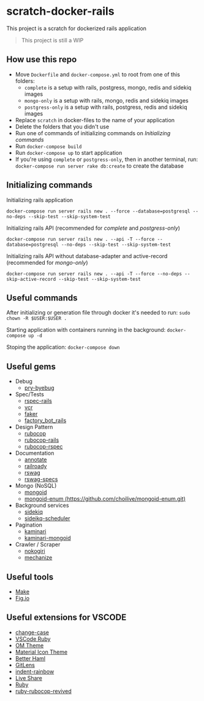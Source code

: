 # scratch-docker-rails
This project is a scratch for dockerized rails application
> This project is still a WIP

## How use this repo
- Move `Dockerfile` and `docker-compose.yml` to root from one of this folders:
    - `complete` is a setup with rails, postgress, mongo, redis and sidekiq images
    - `mongo-only` is a setup with rails, mongo, redis and sidekiq images
    - `postgress-only` is a setup with rails, postgress, redis and sidekiq images
- Replace `scratch` in docker-files to the name of your application
- Delete the folders that you didn't use
- Run one of commands of initializing commands on *Initializing commands*
- Run `docker-compose build`
- Run `docker-compose up` to start application
- If you're using `complete` or `postgress-only`, then in another terminal, run: `docker-compose run server rake db:create` to create the database

## Initializing commands

Initializing rails application

`docker-compose run server rails new . --force --database=postgresql --no-deps --skip-test --skip-system-test`


Initializing rails API (recommended for *complete* and *postgress-only*)

`docker-compose run server rails new . --api -T --force --database=postgresql --no-deps --skip-test --skip-system-test`

Initializing rails API without database-adapter and active-record (recommended for *mongo-only*)

`docker-compose run server rails new . --api -T --force --no-deps --skip-active-record --skip-test --skip-system-test`

## Useful commands

After initializing or generation file through docker it's needed to run:
`sudo chown -R $USER:$USER .`

Starting application with containers running in the background: `docker-compose up -d`

Stoping the application: `docker-compose down`



## Useful gems

- Debug
    - [pry-byebug](https://github.com/deivid-rodriguez/pry-byebug)
- Spec/Tests
    - [rspec-rails](https://github.com/rspec/rspec-rails)
    - [vcr](https://github.com/vcr/vcr)
    - [faker](https://github.com/faker-ruby/faker)
    - [factory_bot_rails](https://github.com/thoughtbot/factory_bot_rails)
- Design Pattern
    - [rubocop](https://github.com/rubocop/rubocop)
    - [rubocop-rails](https://github.com/rubocop/rubocop-rails)
    - [rubocop-rspec](https://github.com/rubocop/rubocop-rspec)
- Documentation
    - [annotate](https://github.com/ctran/annotate_models)
    - [railroady](https://github.com/preston/railroady)
    - [rswag](https://github.com/rswag/rswag)
    - [rswag-specs](https://github.com/rswag/rswag)
- Mongo (NoSQL)
    - [mongoid](https://github.com/mongodb/mongoid)
    - [mongoid-enum (https://github.com/choilive/mongoid-enum.git)](https://github.com/choilive/mongoid-enum.git)
- Background services
    - [sidekiq](https://github.com/sidekiq/sidekiq)
    - [sideikq-scheduler](https://github.com/sidekiq-scheduler/sidekiq-scheduler)
- Pagination
    - [kaminari](https://github.com/kaminari/kaminari)
    - [kaminari-mongoid](https://github.com/kaminari/kaminari-mongoid)
- Crawler / Scraper
    - [nokogiri](https://github.com/sparklemotion/nokogiri)
    - [mechanize](https://github.com/sparklemotion/mechanize)

## Useful tools

- [Make](https://www.tutorialspoint.com/unix_commands/make.htm)
- [Fig.io](https://fig.io/)

## Useful extensions for VSCODE

- [change-case](https://marketplace.visualstudio.com/items?itemName=wmaurer.change-case)
- [VSCode Ruby](https://marketplace.visualstudio.com/items?itemName=wingrunr21.vscode-ruby)
- [OM Theme](https://draculatheme.com/visual-studio-code)
- [Material Icon Theme](https://marketplace.visualstudio.com/items?itemName=PKief.material-icon-theme)
- [Better Haml](https://marketplace.visualstudio.com/items?itemName=karunamurti.haml)
- [GitLens](https://marketplace.visualstudio.com/items?itemName=eamodio.gitlens)
- [indent-rainbow](https://marketplace.visualstudio.com/items?itemName=oderwat.indent-rainbow)
- [Live Share](https://marketplace.visualstudio.com/items?itemName=MS-vsliveshare.vsliveshare)
- [Ruby](https://marketplace.visualstudio.com/items?itemName=rebornix.Ruby)
- [ruby-rubocop-revived](https://marketplace.visualstudio.com/items?itemName=LoranKloeze.ruby-rubocop-revived)
